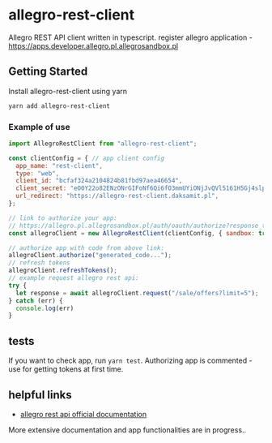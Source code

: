 # allegro-rest-client

Allegro REST API client written in typescript.
register allegro application - https://apps.developer.allegro.pl.allegrosandbox.pl

## Getting Started

Install allegro-rest-client using yarn

```sh
yarn add allegro-rest-client
```

### Example of use

``` js
import AllegroRestClient from "allegro-rest-client";

const clientConfig = { // app client config
  app_name: "rest-client",
  type: "web",
  client_id: "bcfaf324a2104824b81fbd97aea46654",
  client_secret: "eO0Y22o82ENzONrGIFoNf6Qi6fO3mmUYiONjJvQVl5161H5Gj4slpgCj1dcbV4Zn",
  url_redirect: "https://allegro-rest-client.daksamit.pl",
};

// link to authorize your app:
// https://allegro.pl.allegrosandbox.pl/auth/oauth/authorize?response_type=code&client_id=bcfaf324a2104824b81fbd97aea46654&redirect_uri=https://allegro-rest-client.daksamit.pl
const allegroClient = new AllegroRestClient(clientConfig, { sandbox: true, account: "default" });

// authorize app with code from above link:
allegroClient.authorize("generated_code...");
// refresh tokens
allegroClient.refreshTokens();
// example request allegro rest api:
try {
  let response = await allegroClient.request("/sale/offers?limit=5");
} catch (err) {
  console.log(err)
}
```

## tests

If you want to check app, run `yarn test`. 
Authorizing app is commented - use for getting tokens at first time.

## helpful links

- [allegro rest api official documentation](https://developer.allegro.pl/documentation)

More extensive documentation and app functionalities are in progress..
